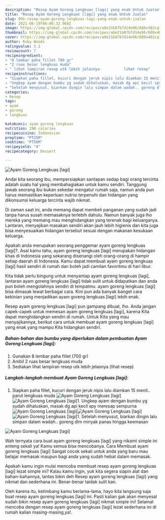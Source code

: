 ```yaml
---
description: "Resep Ayam Goreng Lengkuas [lagi] yang enak Untuk Jualan"
title: "Resep Ayam Goreng Lengkuas [lagi] yang enak Untuk Jualan"
slug: 991-resep-ayam-goreng-lengkuas-lagi-yang-enak-untuk-jualan
date: 2021-06-19T06:06:32.968Z
image: https://img-global.cpcdn.com/recipes/a8e21b87b7d14e96/680x482cq70/ayam-goreng-lengkuas-lagi-foto-resep-utama.jpg
thumbnail: https://img-global.cpcdn.com/recipes/a8e21b87b7d14e96/680x482cq70/ayam-goreng-lengkuas-lagi-foto-resep-utama.jpg
cover: https://img-global.cpcdn.com/recipes/a8e21b87b7d14e96/680x482cq70/ayam-goreng-lengkuas-lagi-foto-resep-utama.jpg
author: Ruby Woods
ratingvalue: 3.1
reviewcount: 7
recipeingredient:
- "8 lembar paha fillet 700 gr"
- "2 ruas besar lengkuas muda"
- " lihat lampiran resep utk lebih jelasnya           lihat resep"
recipeinstructions:
- "Siapkan paha fillet, kucuri dengan jeruk nipis lalu diamkan 15 menit.. parut lengkuas muda"
- "Ungkep ayam dengan bumbu yg sudah dihaluskan, masak dg api kecil spy meresap sempurna"
- "Setelah menyusut, biarkan dingin lalu simpan dalam wadah.. goreng dlm minyak panas hingga keemasan"
categories:
- Resep
tags:
- ayam
- goreng
- lengkuas

katakunci: ayam goreng lengkuas 
nutrition: 290 calories
recipecuisine: Indonesian
preptime: "PT25M"
cooktime: "PT56M"
recipeyield: "4"
recipecategory: Dessert

---
```



![Ayam Goreng Lengkuas [lagi]](https://img-global.cpcdn.com/recipes/a8e21b87b7d14e96/680x482cq70/ayam-goreng-lengkuas-lagi-foto-resep-utama.jpg)

Andai kita seorang ibu, mempersiapkan santapan sedap bagi orang tercinta adalah suatu hal yang membahagiakan untuk kamu sendiri. Tanggung jawab seorang ibu bukan sekedar mengatur rumah saja, namun anda pun harus memastikan keperluan nutrisi terpenuhi dan hidangan yang dikonsumsi keluarga tercinta wajib nikmat.

Di zaman  saat ini, anda memang dapat membeli panganan yang sudah jadi tanpa harus susah memasaknya terlebih dahulu. Namun banyak juga lho mereka yang memang mau menghidangkan yang terenak bagi keluarganya. Lantaran, menyajikan masakan sendiri akan jauh lebih higienis dan kita juga bisa menyesuaikan hidangan tersebut sesuai dengan makanan kesukaan keluarga. 



Apakah anda merupakan seorang penggemar ayam goreng lengkuas [lagi]?. Asal kamu tahu, ayam goreng lengkuas [lagi] merupakan hidangan khas di Indonesia yang sekarang disenangi oleh orang-orang di hampir setiap daerah di Indonesia. Kamu dapat membuat ayam goreng lengkuas [lagi] hasil sendiri di rumah dan boleh jadi camilan favoritmu di hari libur.

Kita tidak perlu bingung untuk menyantap ayam goreng lengkuas [lagi], lantaran ayam goreng lengkuas [lagi] tidak sulit untuk didapatkan dan anda pun boleh mengolahnya sendiri di tempatmu. ayam goreng lengkuas [lagi] bisa dimasak lewat berbagai cara. Kini pun ada banyak banget cara kekinian yang menjadikan ayam goreng lengkuas [lagi] lebih enak.

Resep ayam goreng lengkuas [lagi] pun gampang dibuat, lho. Anda jangan capek-capek untuk memesan ayam goreng lengkuas [lagi], karena Kita dapat menghidangkan sendiri di rumah. Untuk Kita yang mau menyajikannya, berikut cara untuk membuat ayam goreng lengkuas [lagi] yang enak yang mampu Kita hidangkan sendiri.

<!--inarticleads1-->

##### Bahan-bahan dan bumbu yang diperlukan dalam pembuatan Ayam Goreng Lengkuas [lagi]:

1. Gunakan 8 lembar paha fillet (700 gr)
1. Ambil 2 ruas besar lengkuas muda
1. Sediakan  lihat lampiran resep utk lebih jelasnya           (lihat resep)




<!--inarticleads2-->

##### Langkah-langkah membuat Ayam Goreng Lengkuas [lagi]:

1. Siapkan paha fillet, kucuri dengan jeruk nipis lalu diamkan 15 menit.. parut lengkuas muda
<img src="https://img-global.cpcdn.com/steps/019838a7043f40d0/160x128cq70/ayam-goreng-lengkuas-lagi-langkah-memasak-1-foto.jpg" alt="Ayam Goreng Lengkuas [lagi]"><img src="https://img-global.cpcdn.com/steps/cba8c16450cc8e0c/160x128cq70/ayam-goreng-lengkuas-lagi-langkah-memasak-1-foto.jpg" alt="Ayam Goreng Lengkuas [lagi]">1. Ungkep ayam dengan bumbu yg sudah dihaluskan, masak dg api kecil spy meresap sempurna
<img src="https://img-global.cpcdn.com/steps/c9b58d278f1283b3/160x128cq70/ayam-goreng-lengkuas-lagi-langkah-memasak-2-foto.jpg" alt="Ayam Goreng Lengkuas [lagi]"><img src="https://img-global.cpcdn.com/steps/8a3878f16f4d1a5f/160x128cq70/ayam-goreng-lengkuas-lagi-langkah-memasak-2-foto.jpg" alt="Ayam Goreng Lengkuas [lagi]"><img src="https://img-global.cpcdn.com/steps/5f06d7989b30d720/160x128cq70/ayam-goreng-lengkuas-lagi-langkah-memasak-2-foto.jpg" alt="Ayam Goreng Lengkuas [lagi]">1. Setelah menyusut, biarkan dingin lalu simpan dalam wadah.. goreng dlm minyak panas hingga keemasan
<img src="https://img-global.cpcdn.com/steps/3b8361796709bff9/160x128cq70/ayam-goreng-lengkuas-lagi-langkah-memasak-3-foto.jpg" alt="Ayam Goreng Lengkuas [lagi]">



Wah ternyata cara buat ayam goreng lengkuas [lagi] yang nikamt simple ini enteng sekali ya! Kamu semua bisa mencobanya. Cara Membuat ayam goreng lengkuas [lagi] Sangat cocok sekali untuk anda yang baru mau belajar memasak maupun bagi anda yang sudah hebat dalam memasak.

Apakah kamu ingin mulai mencoba membuat resep ayam goreng lengkuas [lagi] lezat simple ini? Kalau kamu ingin, yuk kita segera siapin alat dan bahan-bahannya, lantas bikin deh Resep ayam goreng lengkuas [lagi] yang nikmat dan sederhana ini. Benar-benar taidak sulit kan. 

Oleh karena itu, ketimbang kamu berlama-lama, hayo kita langsung saja buat resep ayam goreng lengkuas [lagi] ini. Pasti kalian gak akan menyesal sudah bikin resep ayam goreng lengkuas [lagi] nikmat simple ini! Selamat mencoba dengan resep ayam goreng lengkuas [lagi] lezat sederhana ini di rumah kalian masing-masing,ya!.

